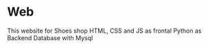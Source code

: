 # Web
This website for Shoes shop 
HTML, CSS and JS as frontal 
Python as Backend 
Database with Mysql
